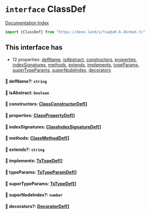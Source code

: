 # `interface` ClassDef

[Documentation Index](../README.md)

```ts
import {ClassDef} from "https://deno.land/x/tsa@v0.0.49/mod.ts"
```

## This interface has

- 12 properties:
[defName](#-defname-string),
[isAbstract](#-isabstract-boolean),
[constructors](#-constructors-classconstructordef),
[properties](#-properties-classpropertydef),
[indexSignatures](#-indexsignatures-classindexsignaturedef),
[methods](#-methods-classmethoddef),
[extends](#-extends-string),
[implements](#-implements-tstypedef),
[typeParams](#-typeparams-tstypeparamdef),
[superTypeParams](#-supertypeparams-tstypedef),
[superNodeIndex](#-supernodeindex-number),
[decorators](#-decorators-decoratordef)


#### 📄 defName?: `string`



#### 📄 isAbstract: `boolean`



#### 📄 constructors: [ClassConstructorDef](../interface.ClassConstructorDef/README.md)\[]



#### 📄 properties: [ClassPropertyDef](../interface.ClassPropertyDef/README.md)\[]



#### 📄 indexSignatures: [ClassIndexSignatureDef](../interface.ClassIndexSignatureDef/README.md)\[]



#### 📄 methods: [ClassMethodDef](../interface.ClassMethodDef/README.md)\[]



#### 📄 extends?: `string`



#### 📄 implements: [TsTypeDef](../type.TsTypeDef/README.md)\[]



#### 📄 typeParams: [TsTypeParamDef](../interface.TsTypeParamDef/README.md)\[]



#### 📄 superTypeParams: [TsTypeDef](../type.TsTypeDef/README.md)\[]



#### 📄 superNodeIndex?: `number`



#### 📄 decorators?: [DecoratorDef](../interface.DecoratorDef/README.md)\[]



